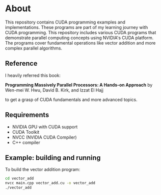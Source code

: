 # About

This repository contains CUDA programming examples and implementations. These programs are part of my learning journey with CUDA programming. This repository includes various CUDA programs that demonstrate parallel computing concepts using NVIDIA's CUDA platform. The programs cover fundamental operations like vector addition and more complex parallel algorithms.

## Reference

I heavily referred this book:

**Programming Massively Parallel Processors: A Hands-on Approach** by Wen-mei W. Hwu, David B. Kirk, and Izzat El Hajj

to get a grasp of CUDA fundamentals and more advanced topics.

## Requirements

- NVIDIA GPU with CUDA support
- CUDA Toolkit
- NVCC (NVIDIA CUDA Compiler)
- C++ compiler

## Example: building and running

To build the vector addition program:
```bash
cd vector_add
nvcc main.cpp vector_add.cu -o vector_add
./vector_add
```

<!-- ## License
MIT License  -->